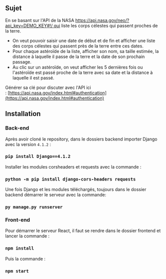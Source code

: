 <h2>Sujet</h2>

<span> En se basant sur l'API de la NASA https://api.nasa.gov/neo/?api_key=DEMO_KEY#!/ qui liste les corps célestes qui passent proches de la terre.</span>

<ul>

<li>On veut pouvoir saisir une date de début et de fin et afficher une liste des corps célestes qui passent près de la terre entre ces dates.</li>
<li>Pour chaque astéroïde de la liste, afficher son nom, sa taille estimée, la distance à laquelle il passe de la terre et la date de son prochain passage.</li>
<li>Au clic sur un astéroïde, on veut afficher les 5 dernières fois ou l'astéroïde est passé proche de la terre avec sa date et la distance à laquelle il est passé.</li>

</ul>

<span>Générer sa clé pour discuter avec l'API ici : [https://api.nasa.gov/index.html#authentication](https://api.nasa.gov/index.html#authentication)</span>

<h2>Installation</h2>

<h3>Back-end</h3>

<span>Après avoir cloné le repository, dans le dossiers backend importer Django avec la version `4.1.2` :</span>

### `pip install Django==4.1.2`

<span>Installer les modules corsheaders et requests avec la commande :</span>

### `python -m pip install django-cors-headers requests`

<span>Une fois Django et les modules téléchargés, toujours dans le dossier backend démarrer le serveur avec la commande:</span>

### `py manage.py runserver`

<h3>Front-end</h3>

<span>Pour démarrer le serveur React, il faut se rendre dans le dossier frontend et lancer la commande :</span>

### `npm install`

Puis la commande :

### `npm start`
